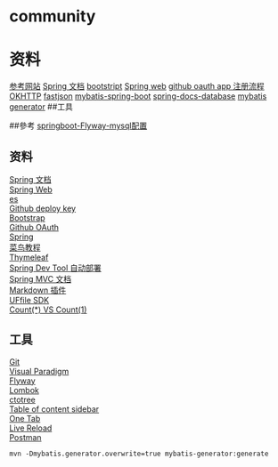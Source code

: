# community
# 资料
[参考网站](https://elasticsearch.cn/)
[Spring 文档](https://spring.io/guides/)
[bootstript](https://v3.bootcss.com/components/)
[Spring web](https://spring.io/guides/gs/serving-web-content/)
[github oauth app 注册流程](https://developer.github.com/apps/building-oauth-apps/authorizing-oauth-apps/)
[OKHTTP](https://square.github.io/okhttp/#get-a-url)
[fastjson](https://mvnrepository.com/artifact/com.alibaba/fastjson)
[mybatis-spring-boot](http://mybatis.org/spring-boot-starter/mybatis-spring-boot-autoconfigure/)
[spring-docs-database](https://docs.spring.io/spring-boot/docs/2.0.0.RC1/reference/htmlsingle/#howto-initialize-a-spring-batch-database)
[mybatis generator](http://mybatis.org/generator/running/running.html)
##工具

##參考
[springboot-Flyway-mysql配置](https://blog.csdn.net/cug_wangww/article/details/81150417)


## 资料
[Spring 文档](https://spring.io/guides)    
[Spring Web](https://spring.io/guides/gs/serving-web-content/)   
[es](https://elasticsearch.cn/explore)    
[Github deploy key](https://developer.github.com/v3/guides/managing-deploy-keys/#deploy-keys)    
[Bootstrap](https://v3.bootcss.com/getting-started/)    
[Github OAuth](https://developer.github.com/apps/building-oauth-apps/creating-an-oauth-app/)    
[Spring](https://docs.spring.io/spring-boot/docs/2.0.0.RC1/reference/htmlsingle/#boot-features-embedded-database-support)    
[菜鸟教程](https://www.runoob.com/mysql/mysql-insert-query.html)    
[Thymeleaf](https://www.thymeleaf.org/doc/tutorials/3.0/usingthymeleaf.html#setting-attribute-values)    
[Spring Dev Tool 自动部署](https://docs.spring.io/spring-boot/docs/2.0.0.RC1/reference/htmlsingle/#using-boot-devtools)  
[Spring MVC 文档](https://docs.spring.io/spring/docs/5.0.3.RELEASE/spring-framework-reference/web.html#mvc-handlermapping-interceptor)  
[Markdown 插件](http://editor.md.ipandao.com/)   
[UFfile SDK](https://github.com/ucloud/ufile-sdk-java)  
[Count(*) VS Count(1)](https://mp.weixin.qq.com/s/Rwpke4BHu7Fz7KOpE2d3Lw)  

## 工具
[Git](https://git-scm.com/download)   
[Visual Paradigm](https://www.visual-paradigm.com)    
[Flyway](https://flywaydb.org/getstarted/firststeps/maven)  
[Lombok](https://www.projectlombok.org)    
[ctotree](https://www.octotree.io/)   
[Table of content sidebar](https://chrome.google.com/webstore/detail/table-of-contents-sidebar/ohohkfheangmbedkgechjkmbepeikkej)    
[One Tab](https://chrome.google.com/webstore/detail/chphlpgkkbolifaimnlloiipkdnihall)    
[Live Reload](https://chrome.google.com/webstore/detail/livereload/jnihajbhpnppcggbcgedagnkighmdlei/related)  
[Postman](https://chrome.google.com/webstore/detail/coohjcphdfgbiolnekdpbcijmhambjff)


``````
mvn -Dmybatis.generator.overwrite=true mybatis-generator:generate
``````



